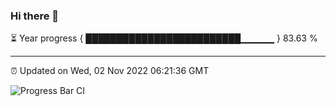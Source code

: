 ### Hi there 👋

⏳ Year progress { █████████████████████████▁▁▁▁▁ } 83.63 %

---

⏰ Updated on Wed, 02 Nov 2022 06:21:36 GMT

![Progress Bar CI](https://github.com/liununu/liununu/workflows/Progress%20Bar%20CI/badge.svg)
